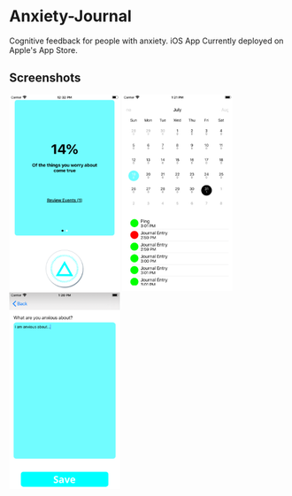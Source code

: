 # Anxiety-Journal

Cognitive feedback for people with anxiety. iOS App Currently deployed on Apple's App Store. 

## Screenshots

<img src="https://github.com/NathanBarta/Anxiety-Journal/blob/master/ANXv2.1-ScreenShot%205.5%201.png" alt="S1" width="200"/>    <img src="https://github.com/NathanBarta/Anxiety-Journal/blob/master/ANXv2.1-ScreenShot%205.5%202.png" alt="S2" width="200"/>    <img src="https://github.com/NathanBarta/Anxiety-Journal/blob/master/ANXv2.1-ScreenShot%205.5%203.png" alt="S3" width="200"/>

